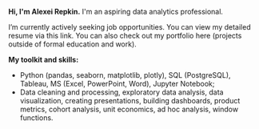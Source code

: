 __Hi, I'm Alexei Repkin.__
I'm an aspiring data analytics professional.

I’m currently actively seeking job opportunities. You can view my detailed resume via this link.
You can also check out my portfolio here (projects outside of formal education and work).

__My toolkit and skills:__
- Python (pandas, seaborn, matplotlib, plotly), SQL (PostgreSQL), Tableau, MS (Excel, PowerPoint, Word), Jupyter Notebook;
- Data cleaning and processing, exploratory data analysis, data visualization, creating presentations, building dashboards, product metrics, cohort analysis, unit economics, ad hoc analysis, window functions.
